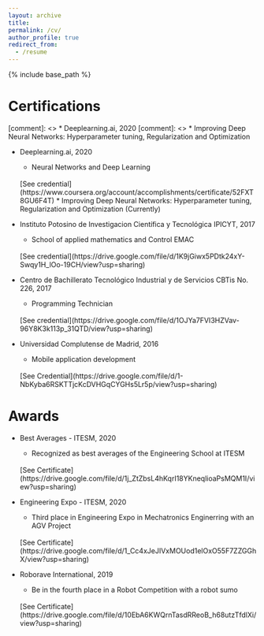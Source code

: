 ```yaml
---
layout: archive
title: 
permalink: /cv/
author_profile: true
redirect_from:
  - /resume
---
```


{% include base_path %}

Certifications
======
[comment]: <> * Deeplearning.ai, 2020
[comment]: <>  * Improving Deep Neural Networks: Hyperparameter tuning, Regularization and Optimization  
* Deeplearning.ai, 2020 
  
  * Neural Networks and Deep Learning 
  <br>
    [See credential](https://www.coursera.org/account/accomplishments/certificate/52FXT8GU6F4T)
  * Improving Deep Neural Networks: Hyperparameter tuning, Regularization and Optimization (Currently)

* Instituto Potosino de Investigacion Científica y Tecnológica IPICYT, 2017
  * School of applied mathematics and Control EMAC 
  <br>
    [See credential](https://drive.google.com/file/d/1K9jGiwx5PDtk24xY-Swqy1H_lOo-19CH/view?usp=sharing)

* Centro de Bachillerato Tecnológico Industrial y de Servicios CBTis No. 226, 2017
  * Programming Technician
  <br>
    [See credential](https://drive.google.com/file/d/1OJYa7FVI3HZVav-96Y8K3k113p_31QTD/view?usp=sharing)
* Universidad Complutense de Madrid, 2016
  * Mobile application development
  <br>
    [See Credential](https://drive.google.com/file/d/1-NbKyba6RSKTTjcKcDVHGqCYGHs5Lr5p/view?usp=sharing)


Awards
======

* Best Averages - ITESM, 2020
  * Recognized as best averages of the Engineering School at ITESM
   <br>
    [See Certificate](https://drive.google.com/file/d/1j_ZtZbsL4hKqrI18YKneqlioaPsMQM1I/view?usp=sharing)
  

* Engineering Expo - ITESM, 2020
  * Third place in Engineering Expo in Mechatronics Enginerring with an AGV Project
   <br>
    [See Certificate](https://drive.google.com/file/d/1_Cc4xJeJIVxMOUod1elOxO55F7ZZGGhX/view?usp=sharing)


* Roborave International, 2019
  * Be in the fourth place in a Robot Competition with a robot sumo
  <br>
    [See Certificate](https://drive.google.com/file/d/10EbA6KWQrnTasdRReoB_h68utzTfdlXi/view?usp=sharing)


  